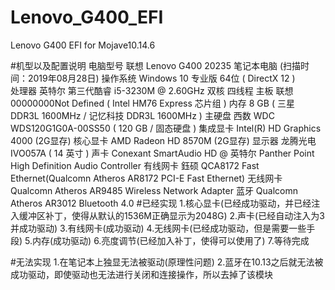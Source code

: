 # Lenovo_G400_EFI
 Lenovo G400 EFI for Mojave10.14.6

 #机型以及配置说明
	电脑型号    联想 Lenovo G400 20235 笔记本电脑  (扫描时间：2019年08月28日)
	操作系统    Windows 10 专业版 64位 ( DirectX 12 )    
	处理器    英特尔 第三代酷睿 i5-3230M @ 2.60GHz 双核 四线程
	主板    联想 00000000Not Defined ( Intel HM76 Express 芯片组 )
	内存    8 GB ( 三星 DDR3L 1600MHz / 记忆科技 DDR3L 1600MHz )
	主硬盘    西数 WDC WDS120G1G0A-00SS50 ( 120 GB / 固态硬盘 )
	集成显卡   Intel(R) HD Graphics 4000 (2G显存)
	核心显卡    AMD Radeon HD 8570M  (2G显存) 
	显示器    龙腾光电 IVO057A ( 14 英寸  )
	声卡    Conexant SmartAudio HD @ 英特尔 Panther Point High Definition Audio Controller
	有线网卡    鈺硕 QCA8172 Fast Ethernet(Qualcomn Atheros AR8172 PCI-E Fast Ethernet) 
	无线网卡    Qualcomn Atheros AR9485 Wireless Network Adapter
	蓝牙       Qualcomn Atheros AR3012 Bluetooth 4.0
#已经实现
	1.核心显卡(已经成功驱动，并已经注入缓冲区补丁，使得从默认的1536M正确显示为2048G)
	2.声卡(已经自动注入为3并成功驱动)
	3.有线网卡(成功驱动)
	4.无线网卡(已经成功驱动，但是需要一些手段)
	5.内存(成功驱动)
	6.亮度调节(已经加入补丁，使得可以使用了)
	7.等待完成

#无法实现
	1.在笔记本上独显无法被驱动(原理性问题)
	2.蓝牙在10.13之后就无法被成功驱动，即使驱动也无法进行关闭和连接操作，所以去掉了该模块

